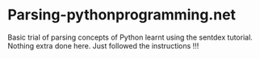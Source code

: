 # Parsing-pythonprogramming.net
Basic trial of parsing concepts of Python learnt using the sentdex tutorial. Nothing extra done here. Just followed the instructions !!!
